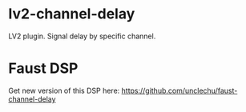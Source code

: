 lv2-channel-delay
=================

LV2 plugin. Signal delay by specific channel.

Faust DSP
=========

Get new version of this DSP here: https://github.com/unclechu/faust-channel-delay
